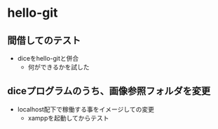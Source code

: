 # hello-git
## 間借してのテスト
- diceをhello-gitと併合
  - 何ができるかを試した
## diceプログラムのうち、画像参照フォルダを変更
- localhost配下で稼働する事をイメージしての変更
  - xamppを起動してからテスト
